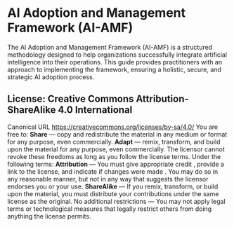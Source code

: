 # AI Adoption and Management Framework (AI-AMF)
The AI Adoption and Management Framework (AI-AMF) is a structured methodology designed to help organizations successfully integrate artificial intelligence into their operations. This guide provides practitioners with an approach to implementing the framework, ensuring a holistic, secure, and strategic AI adoption process.

## License: Creative Commons Attribution-ShareAlike 4.0 International
Canonical URL  https://creativecommons.org/licenses/by-sa/4.0/
You are free to:
**Share** — copy and redistribute the material in any medium or format for any purpose, even commercially.
**Adapt** — remix, transform, and build upon the material for any purpose, even commercially.
The licensor cannot revoke these freedoms as long as you follow the license terms.
Under the following terms:
**Attribution** — You must give appropriate credit , provide a link to the license, and indicate if changes were made . You may do so in any reasonable manner, but not in any way that suggests the licensor endorses you or your use.
**ShareAlike** — If you remix, transform, or build upon the material, you must distribute your contributions under the same license as the original.
No additional restrictions — You may not apply legal terms or technological measures that legally restrict others from doing anything the license permits.
